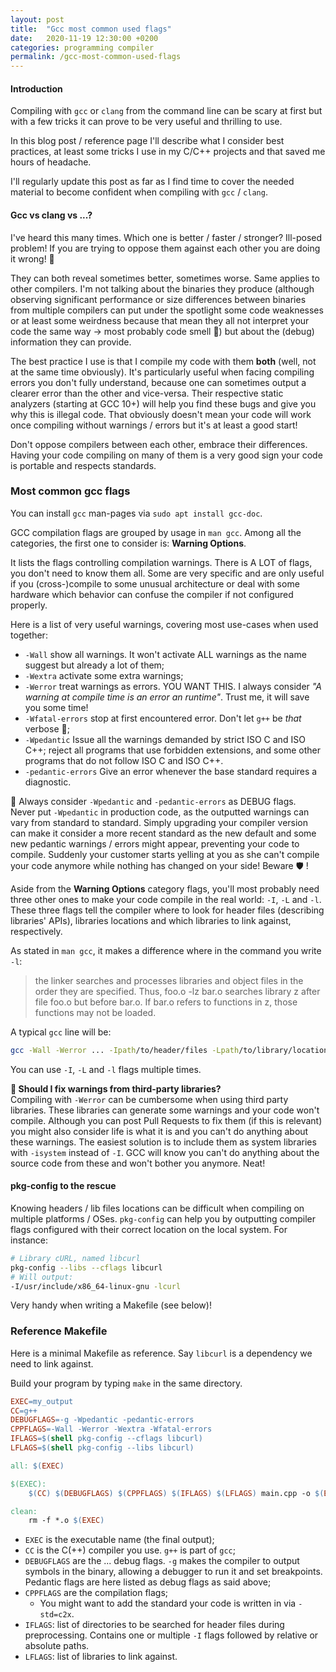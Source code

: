 ```yaml
---
layout: post
title:  "Gcc most common used flags"
date:   2020-11-19 12:30:00 +0200
categories: programming compiler
permalink: /gcc-most-common-used-flags
---
```


#### Introduction
Compiling with `gcc` or `clang` from the command line can be scary at first but with a few tricks it can prove to be very useful and thrilling to use.

In this blog post / reference page I'll describe what I consider best practices, at least some tricks I use in my C/C++ projects and that saved me hours of headache.

I'll regularly update this post as far as I find time to cover the needed material to become confident when compiling with `gcc` / `clang`.

#### Gcc vs clang vs ...?
I've heard this many times. Which one is better / faster / stronger? Ill-posed problem! If you are trying to oppose them against each other you are doing it wrong! 🙅

They can both reveal sometimes better, sometimes worse. Same applies to other compilers. I'm not talking about the binaries they produce (although observing significant performance or size differences between binaries from multiple compilers can put under the spotlight some code weaknesses or at least some weirdness because that mean they all not interpret your code the same way → most probably code smell 🧦) but about the (debug) information they can provide.

The best practice I use is that I compile my code with them **both** (well, not at the same time obviously). It's particularly useful when facing compiling errors you don't fully understand, because one can sometimes output a clearer error than the other and vice-versa. Their respective static analyzers (starting at GCC 10+) will help you find these bugs and give you why this is illegal code. That obviously doesn't mean your code will work once compiling without warnings / errors but it's at least a good start!

Don't oppose compilers between each other, embrace their differences. Having your code compiling on many of them is a very good sign your code is portable and respects standards.

### Most common gcc flags
You can install `gcc` man-pages via `sudo apt install gcc-doc`.

GCC compilation flags are grouped by usage in `man gcc`. Among all the categories, the first one to consider is: **Warning Options**.

It lists the flags controlling compilation warnings. There is A LOT of flags, you don't need to know them all. Some are very specific and are only useful if you (cross-)compile to some unusual architecture or deal with some hardware which behavior can confuse the compiler if not configured properly.

Here is a list of very useful warnings, covering most use-cases when used together:
* `-Wall` show all warnings. It won't activate ALL warnings as the name suggest but already a lot of them;
* `-Wextra` activate some extra warnings;
* `-Werror` treat warnings as errors. YOU WANT THIS. I always consider *"A warning at compile time is an error an runtime"*. Trust me, it will save you some time!
* `-Wfatal-errors` stop at first encountered error. Don't let `g++` be *that* verbose 🙉;
* `-Wpedantic` Issue all the warnings demanded by strict ISO C and ISO C++; reject all programs that use forbidden extensions, and some other programs that do not follow ISO C and ISO C++.
* `-pedantic-errors` Give an error whenever the base standard requires a diagnostic.

<p class="warning">
  🧐 Always consider <code>-Wpedantic</code> and <code>-pedantic-errors</code> as DEBUG flags.<br />Never put <code>-Wpedantic</code> in production code, as the outputted warnings can vary from standard to standard. Simply upgrading your compiler version can make it consider a more recent standard as the new default and some new pedantic warnings / errors might appear, preventing your code to compile. Suddenly your customer starts yelling at you as she can't compile your code anymore while nothing has changed on your side! Beware 🛡️ !
</p>

Aside from the **Warning Options** category flags, you'll most probably need three other ones to make your code compile in the real world: `-I`, `-L` and `-l`. These three flags tell the compiler where to look for header files (describing libraries' APIs), libraries locations and which libraries to link against, respectively.

As stated in `man gcc`, it makes a difference where in the command you write `-l`:

>the linker searches and processes libraries and object files in
>the order they are specified.  Thus, foo.o -lz bar.o searches
>library z after file foo.o but before bar.o.  If bar.o refers to
>functions in z, those functions may not be loaded.

A typical `gcc` line will be:

```bash
gcc -Wall -Werror ... -Ipath/to/header/files -Lpath/to/library/locations -lmylib
```

You can use `-I`, `-L` and `-l` flags multiple times.

<p class="warning">
  <strong>🧐 Should I fix warnings from third-party libraries?</strong><br />
  Compiling with <code>-Werror</code> can be cumbersome when using third party libraries. These libraries can generate some warnings and your code won't compile. Although you can post Pull Requests to fix them (if this is relevant) you might also consider life is what it is and you can't do anything about these warnings. The easiest solution is to include them as system libraries with <code>-isystem</code> instead of <code>-I</code>. GCC will know you can't do anything about the source code from these and won't bother you anymore. Neat!
</p>

#### pkg-config to the rescue
Knowing headers / lib files locations can be difficult when compiling on multiple platforms / OSes. `pkg-config` can help you by outputting compiler flags configured with their correct location on the local system. For instance:

```bash
# Library cURL, named libcurl
pkg-config --libs --cflags libcurl
# Will output:
-I/usr/include/x86_64-linux-gnu -lcurl
```

Very handy when writing a Makefile (see below)!

### Reference Makefile
Here is a minimal Makefile as reference. Say `libcurl` is a dependency we need to link against.

Build your program by typing `make` in the same directory.

```makefile
EXEC=my_output
CC=g++
DEBUGFLAGS=-g -Wpedantic -pedantic-errors
CPPFLAGS=-Wall -Werror -Wextra -Wfatal-errors
IFLAGS=$(shell pkg-config --cflags libcurl)
LFLAGS=$(shell pkg-config --libs libcurl)

all: $(EXEC)

$(EXEC):
	$(CC) $(DEBUGFLAGS) $(CPPFLAGS) $(IFLAGS) $(LFLAGS) main.cpp -o $(EXEC)

clean:
	rm -f *.o $(EXEC)
```

* `EXEC` is the executable name (the final output);
* `CC` is the C(++) compiler you use. `g++` is part of `gcc`;
* `DEBUGFLAGS` are the ... debug flags. `-g` makes the compiler to output symbols in the binary, allowing a debugger to run it and set breakpoints. Pedantic flags are here listed as debug flags as said above;
* `CPPFLAGS` are the compilation flags;
  * You might want to add the standard your code is written in via `-std=c2x`.
* `IFLAGS`: list of directories to be searched for header files during preprocessing. Contains one or multiple `-I` flags followed by relative or absolute paths.
* `LFLAGS`: list of libraries to link against.

